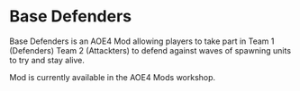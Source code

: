 # Base Defenders
Base Defenders is an AOE4 Mod allowing players to take part in Team 1 (Defenders) Team 2 (Attackters) to defend against waves of spawning units to try and stay alive.

Mod is currently available in the AOE4 Mods workshop.
